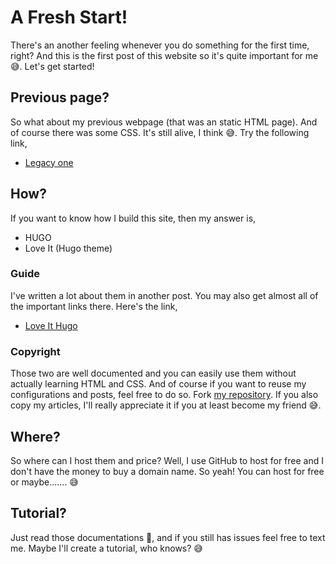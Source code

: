 # A Fresh Start!


There's an another feeling whenever you do something for the first time, right? And this is the first post of this website so it's quite important for me 😅.
Let's get started!
<!--more-->
## Previous page?
So what about my previous webpage (that was an static HTML page). And of course there was some CSS. It's still alive, I think 😅. Try the following link,
- [Legacy one](https://sharafatkarim.github.io/legacy-site/)

## How?
If you want to know how I build this site, then my answer is,
- HUGO
- Love It (Hugo theme)

### Guide
I've written a lot about them in another post. You may also get almost all of the important links there. Here's the link,
- [Love It Hugo](https://sharafatkarim.github.io/love-it-hugo/)

### Copyright
Those two are well documented and you can easily use them without actually learning HTML and CSS. And of course if you want to reuse my configurations and posts, feel free to do so. Fork [my repository](https://github.com/SharafatKarim/SharafatKarim.github.io). If you also copy my articles, I'll really appreciate it if you at least become my friend 😅.

## Where?
So where can I host them and price? Well, I use GitHub to host for free and I don't have the money to buy a domain name. So yeah! You can host for free or maybe....... 😅

## Tutorial?
Just read those documentations 🧐, and if you still has issues feel free to text me. Maybe I'll create a tutorial, who knows? 😅

